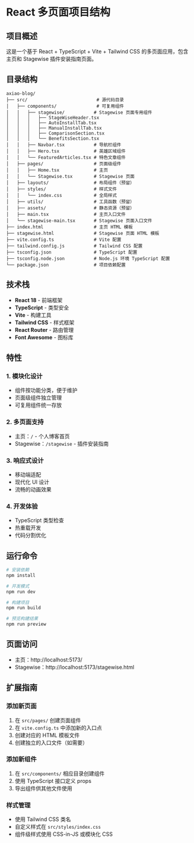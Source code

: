 # React 多页面项目结构

## 项目概述
这是一个基于 React + TypeScript + Vite + Tailwind CSS 的多页面应用，包含主页和 Stagewise 插件安装指南页面。

## 目录结构

```
axiao-blog/
├── src/                          # 源代码目录
│   ├── components/               # 可复用组件
│   │   ├── stagewise/           # Stagewise 页面专用组件
│   │   │   ├── StageWiseHeader.tsx
│   │   │   ├── AutoInstallTab.tsx
│   │   │   ├── ManualInstallTab.tsx
│   │   │   ├── ComparisonSection.tsx
│   │   │   └── BenefitsSection.tsx
│   │   ├── Navbar.tsx           # 导航栏组件
│   │   ├── Hero.tsx             # 英雄区域组件
│   │   └── FeaturedArticles.tsx # 特色文章组件
│   ├── pages/                   # 页面级组件
│   │   ├── Home.tsx             # 主页
│   │   └── Stagewise.tsx        # Stagewise 页面
│   ├── layouts/                 # 布局组件（预留）
│   ├── styles/                  # 样式文件
│   │   └── index.css            # 全局样式
│   ├── utils/                   # 工具函数（预留）
│   ├── assets/                  # 静态资源（预留）
│   ├── main.tsx                 # 主页入口文件
│   └── stagewise-main.tsx       # Stagewise 页面入口文件
├── index.html                   # 主页 HTML 模板
├── stagewise.html               # Stagewise 页面 HTML 模板
├── vite.config.ts               # Vite 配置
├── tailwind.config.js           # Tailwind CSS 配置
├── tsconfig.json                # TypeScript 配置
├── tsconfig.node.json           # Node.js 环境 TypeScript 配置
└── package.json                 # 项目依赖配置
```

## 技术栈

- **React 18** - 前端框架
- **TypeScript** - 类型安全
- **Vite** - 构建工具
- **Tailwind CSS** - 样式框架
- **React Router** - 路由管理
- **Font Awesome** - 图标库

## 特性

### 1. 模块化设计
- 组件按功能分类，便于维护
- 页面级组件独立管理
- 可复用组件统一存放

### 2. 多页面支持
- 主页：`/` - 个人博客首页
- Stagewise：`/stagewise` - 插件安装指南

### 3. 响应式设计
- 移动端适配
- 现代化 UI 设计
- 流畅的动画效果

### 4. 开发体验
- TypeScript 类型检查
- 热重载开发
- 代码分割优化

## 运行命令

```bash
# 安装依赖
npm install

# 开发模式
npm run dev

# 构建项目
npm run build

# 预览构建结果
npm run preview
```

## 页面访问

- 主页：http://localhost:5173/
- Stagewise：http://localhost:5173/stagewise.html

## 扩展指南

### 添加新页面
1. 在 `src/pages/` 创建页面组件
2. 在 `vite.config.ts` 中添加新的入口点
3. 创建对应的 HTML 模板文件
4. 创建独立的入口文件（如需要）

### 添加新组件
1. 在 `src/components/` 相应目录创建组件
2. 使用 TypeScript 接口定义 props
3. 导出组件供其他文件使用

### 样式管理
- 使用 Tailwind CSS 类名
- 自定义样式在 `src/styles/index.css`
- 组件级样式使用 CSS-in-JS 或模块化 CSS 